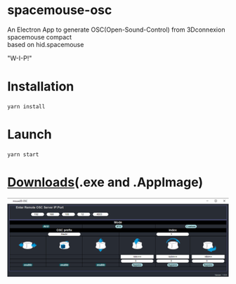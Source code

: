# spacemouse-osc

An Electron App to generate OSC(Open-Sound-Control) from 3Dconnexion spacemouse compact  \
based on hid.spacemouse 

"W-I-P!" 

# Installation 
`yarn install`

# Launch
`yarn start`


# [Downloads](https://github.com/dewiweb/spacemouse-osc/releases)(.exe and .AppImage) 


![Screenshot](/src/assets/screenshot.png)
